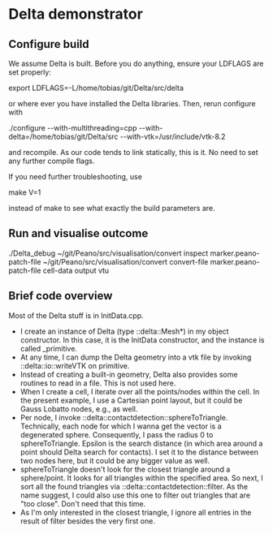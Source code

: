 # Delta demonstrator #


## Configure build ##

We assume Delta is built. Before you do anything, ensure your LDFLAGS are set
properly:

export LDFLAGS=-L/home/tobias/git/Delta/src/delta

or where ever you have installed the Delta libraries.
Then, rerun configure with 

./configure --with-multithreading=cpp --with-delta=/home/tobias/git/Delta/src --with-vtk=/usr/include/vtk-8.2

and recompile. As our code tends to link statically, this is it. No need to 
set any further compile flags.

If you need further troubleshooting, use 

make V=1 

instead of make to see what exactly the build parameters are.


## Run and visualise outcome ##

./Delta_debug
~/git/Peano/src/visualisation/convert inspect marker.peano-patch-file
~/git/Peano/src/visualisation/convert convert-file marker.peano-patch-file cell-data output vtu


## Brief code overview ##

Most of the Delta stuff is in InitData.cpp. 

- I create an instance of Delta (type ::delta::Mesh*) in my object constructor. In this case, it is 
  the InitData constructor, and the instance is called _primitive.   
- At any time, I can dump the Delta geometry into a vtk file by invoking ::delta::io::writeVTK on 
  primitive.
- Instead of creating a built-in geometry, Delta also provides some routines to read in a file. This 
  is not used here.
- When I create a cell, I iterate over all the points/nodes within the cell. In the present example, 
  I use a Cartesian point layout, but it could be Gauss Lobatto nodes, e.g., as well.
- Per node, I invoke ::delta::contactdetection::sphereToTriangle. Technically, each node for which I 
  wanna get the vector is a degenerated sphere. Consequently, I pass the radius 0 to sphereToTriangle.
  Epsilon is the search distance (in which area around a point should Delta search for contacts). I 
  set it to the distance between two nodes here, but it could be any bigger value as well.
- sphereToTriangle doesn't look for the closest triangle around a sphere/point. It looks for all 
  triangles within the specified area. So next, I sort all the found triangles via 
  ::delta::contactdetection::filter. As the name suggest, I could also use this one to filter out 
  triangles that are "too close". Don't need that this time.
- As I'm only interested in the closest triangle, I ignore all entries in the result of filter besides
  the very first one. 
  
  
  




